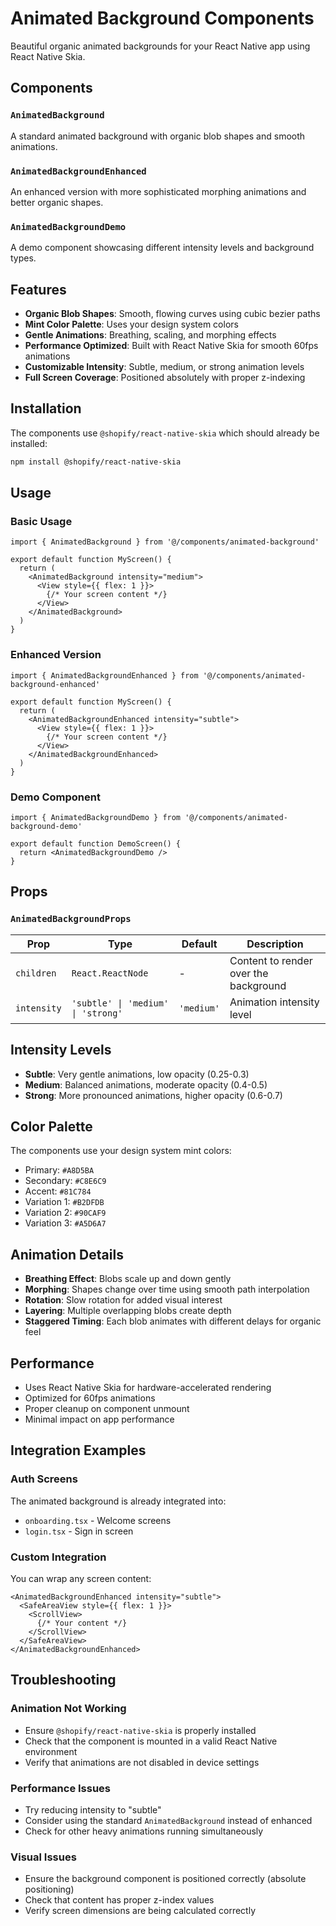 # Animated Background Components

Beautiful organic animated backgrounds for your React Native app using React Native Skia.

## Components

### `AnimatedBackground`
A standard animated background with organic blob shapes and smooth animations.

### `AnimatedBackgroundEnhanced`
An enhanced version with more sophisticated morphing animations and better organic shapes.

### `AnimatedBackgroundDemo`
A demo component showcasing different intensity levels and background types.

## Features

- **Organic Blob Shapes**: Smooth, flowing curves using cubic bezier paths
- **Mint Color Palette**: Uses your design system colors
- **Gentle Animations**: Breathing, scaling, and morphing effects
- **Performance Optimized**: Built with React Native Skia for smooth 60fps animations
- **Customizable Intensity**: Subtle, medium, or strong animation levels
- **Full Screen Coverage**: Positioned absolutely with proper z-indexing

## Installation

The components use `@shopify/react-native-skia` which should already be installed:

```bash
npm install @shopify/react-native-skia
```

## Usage

### Basic Usage

```tsx
import { AnimatedBackground } from '@/components/animated-background'

export default function MyScreen() {
  return (
    <AnimatedBackground intensity="medium">
      <View style={{ flex: 1 }}>
        {/* Your screen content */}
      </View>
    </AnimatedBackground>
  )
}
```

### Enhanced Version

```tsx
import { AnimatedBackgroundEnhanced } from '@/components/animated-background-enhanced'

export default function MyScreen() {
  return (
    <AnimatedBackgroundEnhanced intensity="subtle">
      <View style={{ flex: 1 }}>
        {/* Your screen content */}
      </View>
    </AnimatedBackgroundEnhanced>
  )
}
```

### Demo Component

```tsx
import { AnimatedBackgroundDemo } from '@/components/animated-background-demo'

export default function DemoScreen() {
  return <AnimatedBackgroundDemo />
}
```

## Props

### `AnimatedBackgroundProps`

| Prop | Type | Default | Description |
|------|------|---------|-------------|
| `children` | `React.ReactNode` | - | Content to render over the background |
| `intensity` | `'subtle' \| 'medium' \| 'strong'` | `'medium'` | Animation intensity level |

## Intensity Levels

- **Subtle**: Very gentle animations, low opacity (0.25-0.3)
- **Medium**: Balanced animations, moderate opacity (0.4-0.5)
- **Strong**: More pronounced animations, higher opacity (0.6-0.7)

## Color Palette

The components use your design system mint colors:

- Primary: `#A8D5BA`
- Secondary: `#C8E6C9`
- Accent: `#81C784`
- Variation 1: `#B2DFDB`
- Variation 2: `#90CAF9`
- Variation 3: `#A5D6A7`

## Animation Details

- **Breathing Effect**: Blobs scale up and down gently
- **Morphing**: Shapes change over time using smooth path interpolation
- **Rotation**: Slow rotation for added visual interest
- **Layering**: Multiple overlapping blobs create depth
- **Staggered Timing**: Each blob animates with different delays for organic feel

## Performance

- Uses React Native Skia for hardware-accelerated rendering
- Optimized for 60fps animations
- Proper cleanup on component unmount
- Minimal impact on app performance

## Integration Examples

### Auth Screens
The animated background is already integrated into:
- `onboarding.tsx` - Welcome screens
- `login.tsx` - Sign in screen

### Custom Integration
You can wrap any screen content:

```tsx
<AnimatedBackgroundEnhanced intensity="subtle">
  <SafeAreaView style={{ flex: 1 }}>
    <ScrollView>
      {/* Your content */}
    </ScrollView>
  </SafeAreaView>
</AnimatedBackgroundEnhanced>
```

## Troubleshooting

### Animation Not Working
- Ensure `@shopify/react-native-skia` is properly installed
- Check that the component is mounted in a valid React Native environment
- Verify that animations are not disabled in device settings

### Performance Issues
- Try reducing intensity to "subtle"
- Consider using the standard `AnimatedBackground` instead of enhanced
- Check for other heavy animations running simultaneously

### Visual Issues
- Ensure the background component is positioned correctly (absolute positioning)
- Check that content has proper z-index values
- Verify screen dimensions are being calculated correctly

